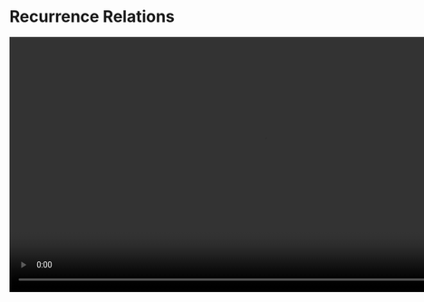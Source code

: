 # Recurrence Relations

<video src="https://youtu.be/B0NtAFf4bvU" width="900"/>

## Factorial of n (n!)

<procedure>


For each positive integer `n`, the quantity `n` factorial denoted (`n!`), is defined to be the product of all the integers from `1` to `n`.

```tex
n! = n * (n-1) * (n-2) * ... * 1
```

Zero factorial is defined to be `1`.

```tex
0! = 1
```

<note>

```c++
int factorial(int n) {
    if (n == 0) {
        return 1;
    }
    return n * factorial(n - 1);
}
```

</note>

<br/>

<table>
<tr>
<td>

```tex
\frac{8!}{7!}
```

</td>
<td>

```tex
\frac{5!}{2!*3!}
```

</td>
<td>

```tex
\frac{n!}{(n-3)!}
```

</td>
</tr>
<tr>
<td>

<deflist collapsible="true" default-state="collapsed">

<def title="Solution">

```tex
\begin{align}
\frac{8!}{7!} & = \frac{8 * 7!}{7!} \\
& = 8 \\
\end{align}
```

</def>
</deflist>

</td>
<td>

<deflist collapsible="true" default-state="collapsed">

<def title="Solution">

```tex 
\begin{align}
\frac{5!}{2!*3!} & = \frac{5*4*3!}{2!*3!} \\
& = 10 \\
\end{align}
```

</def>
</deflist>

</td>
<td>

<deflist collapsible="true" default-state="collapsed">

<def title="Solution">

```tex
\begin{align}
\frac{n!}{(n-3)!} & = \frac{n*(n-1)*(n-2)*(n-3)!}{(n-3)!} \\
& = n*(n-1)*(n-2) \\
& = n^3 - 3n^2 + 2n \\
\end{align}
```

</def>
</deflist>

</td>
</tr>
</table>

</procedure>

### Use Cases

<procedure>

<table>
<tr>
<td>

<tip title="Permutations">

- gives the number of ways to select `r` elements from `n` elements when order _matters_

```tex
^nP_r = \frac{n!}{(n – r)!}
```

Example

Three different fruits are to be distributed among a group of 10 people. Find the total number of ways this can be possible.

```tex 
n = 10, r = 3 \dots
```

<deflist collapsible="true" default-state="collapsed">
<def title="Solution">

```tex
\begin {align}
^{10}P_3 &= \frac{10!}{(10 – 3)!} \\
&= \frac{10!}{7!} \\ 
&= \frac{10 × 9 × 8 × 7!}{7!} \\
&= 10 × 9 × 8 \\
&= 720
\end {align}
```
</def>
</deflist>

</tip>


</td>
<td>

<tip title="Combination">

- gives the number of ways to select `r` elements from `n` elements when order _does not matter_

```tex
^nC_r = \frac{n!}{r! (n – r)!}
```

Example

Find the number of ways 3 students can be selected from a class of 50 students.

```tex 
n = 50,\ r = 3 \dots
```

<br/><br/>

<deflist collapsible="true" default-state="collapsed">
<def title="Solution">

```tex
\begin {align}
^{50}C_3 &= \frac{50!}{3!(50 - 3)!} \\
&= \frac{50 × 49 × 48 × 47!}{3! × 47!} \\
&= \frac{50 ×49 × 48}{6} \\
&= 19,600
\end {align}
```
</def>
</deflist>

</tip>

</td>
</tr>
</table>
</procedure>

## [Recurrence Relations](https://www.math.wichita.edu/discrete-book/ch_sequences.html)

<procedure>

By itself, a recurrence does not describe the running time of an algorithm
- need a *closed-form* solution (non-recursive description)
- exact *closed-form* solution may not exist, or may be too difficult to find

For most recurrences, an asymptotic solution of the form $\Theta()$ is acceptable
- ...in the context of analysis of algorithms

</procedure>


### Methods of Solving Recurrences

<procedure>



<note>

**Unrolling**

> In the unrolling method, we repeatedly substitute the recurrence relation into itself until we reach a base case. Let's unroll the recurrence relation for a specific value of n:

```tex
\begin{align}
T(n) &= 2T \bigg(\frac{n}{2} \bigg) + n \\
&= 2 \bigg[2T \bigg(\frac{n}{4} \bigg) + \frac{n}{2} \bigg] + n \\
&= 4T \bigg(\frac{n}{4} \bigg) + 2n + n \\
&= 4 \bigg[2T \bigg(\frac{n}{8} \bigg) + \frac{n}{4} \bigg] + 2n + n \\
&= 8T \bigg(\frac{n}{8} \bigg) + 4n + 2n + n \\
&= 2^kT \bigg(\frac{n}{2^k} \bigg) + kn \\
\end{align}
```

```tex
\begin{align}
\text{We continue this process until we reach the base case,} \\
\text{which occurs when } \frac{n}{2^k} = 1. \\
\text{ Solving for k, we find that } k = log_2\ n. \\
\text{ Therefore, the final unrolled expression becomes:} \\
\end{align}
```

```tex
\begin{align}
T(n) = 2^{log_2 (n)} \ T(1) + n \ log_2 \ n \\
\end{align}
```

```tex
\begin{align}
\text{Since } T(1) \text{ is a constant,}
\text{we can simplify the expression further:} \\
\end{align}
```

```tex
\begin{align}
T(n) &= nT(1) + n\ log_2 \ n \\
&= O(n\ log_2\ n) 
\end{align}
```



```tex
\begin{align}
\text{Thus, the solution obtained through unrolling suggests that the} \\
\text{time complexity of the original recurrence relation is} \\
O(n\ log_2 (n))
\end{align}
```

</note>

<br/>

<note>

**Guessing**

> In the guessing method, we make an educated guess or hypothesis about the form of the solution based on the recurrence relation. We then use mathematical induction or substitution to prove our guess.

```tex
\begin{align}
\text{Let's guess that the solution to the recurrence relation } \\
T(n) = 2T(\frac{n}{2}) + n \text{ is } T(n) = O(n\ log\ n). \\
\end{align}
```

```tex
\begin{align}
\text{We assume that } T(k) ≤ ck\ log\ (k) \text{ for some constant } \\
c, \text{ where } k < n. \\
\text{Now, we substitute this assumption into the recurrence relation:} \\
\end{align}
```

```tex
\begin{align}
T(n) &= 2T \bigg(\frac{n}{2} \bigg) + n \\
&≤ 2  \Bigg(\ c \bigg( \frac{n}{2} \bigg)\ log\ \bigg(\frac{n}{2} \bigg) \Bigg) + n \\
&= cn\ log (n) - cn\ log (2) + n \\
&= cn\ log (n) - cn + n \\
&= cn\ log (n) + (n - cn) \\
\end{align}
```

```tex
\begin{align}
\text{To ensure that } T(n) ≤ cn\ log\ (n) \text{ holds, we need to find a value of } c \\
\text{ such that } (n - cn) ≤ 0. \text{ By choosing } c ≥ 1, \text{ we can guarantee that } T(n) ≤ cn\ log\ (n). \\
\\
\text{Hence, the solution } T(n) = O(n\ log\ (n)) \text{ satisfies the recurrence relation.}
\end{align}
```
</note>

<br/>

<note>

**Recursion Tree**

> In the recursion tree method, we draw a tree to represent the recursive calls made in the recurrence relation. Each level of the tree corresponds to a recursive call, and we analyze the work done at each level.

```tex 
\begin{align}
\text{For our example, the recursion tree for } T(n) = 2T(\frac{n}{2}) + n \\
\text{ would have a root node representing } T(n), \\
\text{two child nodes representing } T(\frac{n}{2}), \\
\text{ and so on. Each node represents a recursive call,} \\
\text{and the work done at each node is represented by the term n.} \\
\\
\text{The recursion tree will have } log_2\ (n) \\
\text{ levels since we divide the problem size by } 2 \text{ at each level.} \\
\text{At each level, the work done is } n, \text{ and there are } 2^i \\
\text{ nodes at level } i. \\
\text{Therefore, the total work at each level is } 2^i * n. \\
\\
\text{Summing up the work done at each level, we have:} \\
\\
Total work = n + 2n + 4n + ... + (n * 2^{log_2\ (n)} - 1) \\
\\
\text{This is a geometric series with a common ratio of } 2 \\
\text{ and the first term being } n. \\
\text{The sum of this series is given by:} \\
\\
Total work = n * \frac{2^{log_2\ (n)} - 1}{2 - 1} \\
= \frac{n * (n - 1)}{1} \\
= n^2 - n \\
\end{align}
```

```tex
\begin{align}
\text{Therefore, the time complexity of the recurrence relation is } O(n^2).
\end{align}
```

```tex
\begin{align}
\text{Note that in this example, the unrolling and guessing methods} \\
\text{led to a time complexity of } O(n\ log\ (n)), \\
\text{while the recursion tree method resulted in } O(n^2). \\
\text{ The discrepancy arises because the recursion tree method} \\
\text{accounts for the exact work done at each level,} \\
\text{while the other methods provide upper bounds or estimations.}
\end{align}
```

</note>

<br/>

<note>

**Master Theorem**

> The master theorem is a mathematical formula used to analyze the time complexity of divide-and-conquer algorithms. It provides a solution for recurrence relations of the form:

```tex
\begin{align}
T(n) = aT \bigg(\frac{n}{b} \bigg) + f(n)
\end{align}
```

```tex
\begin{align}
\text{Where:} \\
T(n) \text{ represents the time complexity of the algorithm, } a \text{ is the number} \\
\text{ of recursive subproblems,} \frac{n}{b} \text{ is the size of each subproblem,} \\
f(n) \text{ is the time complexity of the} \text{remaining work done outside the } \\
\text{recursive calls.}
\end{align}
```

```tex
\begin{align}
\text{The master theorem provides three cases based} \\
\text{on the relationship between } f(n) \\
\text{ and the subproblem part } aT(\frac{n}{b}).
\end{align}
```

</note>

<tip title="Case 1">

```tex 
\begin{align}
\text{If } f(n) = O(n^c) \text{ for some constant} \\
c < log_b(a), \text{ then the time complexity is dominated by} \\
\text{ the subproblem part, and the overall time complexity is given by} \\
\\
T(n) = \Theta(n^{log_b(a)})
\end{align}
```

Example

```tex
\begin{align}
T(n) = 4T \bigg(\frac{n}{2} \bigg) + n
\end{align}
```

```tex
\begin{align}
\text{Step 1 : Identify the values of } a, b, and f(n) \\
\text{In this case,} \\
a = 4 \\
b = 2 \\
f(n) = n \\
\end{align}
```

```tex
\begin{align}
\text{Step 2 : Compare f(n) with } n^{log_b(a)} \\
\text{Here, } f(n) = n \text{ and } n^{log_b(a)} = n^{log_2(4)} = n^2 \\
\text{Since } f(n) = n = n^1 < n^2 = n^{log_b(a)}, \\
\text{ we fall into Case 1 of the master theorem.}
\end{align}
```

```tex
\begin{align}
\text{Step 3 : Determine the overall time complexity} \\
\text{Using Case 1, the overall time complexity is } \\
T(n) = \Theta(n^{log_b(a)}). \\
\text{In this case, } T(n) = \Theta(n^{log_2\ (4)}) = \Theta(n^2). \\
\text{So, the overall time complexity of the algorithm in this example is } \\
\Theta(n^2), \\
\text{which means the algorithm's running time grows} \\
\text{quadratically with the input size } n.
\end{align}
```

</tip>

<tip title="Case 2">

```tex
\begin{align}
\text{If } f(n) = \Theta(n^c) \text{ for some constant} \\
c = log_b(a), \text{ then the overall time complexity is given by} \\
\\
T(n) = \Theta(n^c \ log^{k(n)})
\end{align}
```

Example

```tex
\begin{align}
T(n) = 9T \bigg(\frac{n}{3} \bigg) + n^2
\end{align}
```

```tex
\begin{align}
\text{Step 1 : Identify the values of } a, b, and f(n) \\
\text{In this case:} \\
a = 9 \ \ \ (number\ of\ sub-problems) \\
b = 3 \ \ \ (size\ of\ each\ subproblem) \\
f(n) = n^2 \ \\
\end{align}
```

```tex
\begin{align}
\text{Step 2 : Compare f(n) with } n^log_b(a) \\
\text{Here, } f(n) = n^2 \text{ and } n^{log_b(a)} = n^{log_3(9)} = n^2 \\
\text{Since } f(n) = n^2 = n^{log_b(a)}, \\
\text{ we fall into Case 2 of the master theorem.}
\end{align}
```

```tex
\begin{align}
\text{Step 3 : Determine the overall time complexity} \\
\text{Using Case 2, the overall time complexity is } \\
T(n) = Θ(n^2 \ log n)
\end{align}
```

</tip>
<tip title="Case 3">

```tex 
\begin{align}
\text{If } f(n) = \Omega(n^c) \text{ for some constant} \\
c > log_b(a), \text{ and if } f(n) \\
\text{ satisfies the regularity condition} \\
(af(\frac{n}{b}) ≤ kf(n) \text{ for some constant } k < 1 \\
\text{ and sufficiently large } n, \\
\text{then the non-recursive part dominates the time complexity,} \\
\text{and the overall time complexity is given by} \\
\\
T(n) = \Theta(f(n))
\end{align}
```

Example

```tex
\begin{align}
T(n) = 2T \bigg(\frac{n}{2} \bigg) + n^3
\end{align}
```

```tex
\begin{align}
\text{Step 1 : Identify the values of } a, b, and f(n) \\
\text{In this case, } \\
a = 2 \\
b = 2 \\
f(n) = n^3 \\
\end{align}
```

```tex
\begin{align}
\text{Step 2 : Compare f(n) with } n^log_b(a) \\
\text{Here, } f(n) = n^3 \text{ and } n^{log_b(a)} = n^{log_2(2)} = n^1 = n \\
\text{Since } f(n) = n^3 > n = n^{log_b(a)}, \text{ we fall into Case 3 of the master theorem.}
\end{align}
```

```tex
\begin{align}
\text{Step 3: Check if f(n) satisfies the regularity condition} \\
\text{In this case, we can see that } af(\frac{n}{b}) = 2(\frac{n}{2})^3 = (\frac{1}{2})n^3 \le kn^3 \\
\text{for } k = \frac{1}{2} \text{ and sufficiently large } n. \\
\text{The regularity condition is satisfied.}
\end{align}
```

```tex
\begin{align}
\text{Step 4 : Determine the overall time complexity.} \\
\text{Using Case 3, the overall time complexity is } \\
T(n) = Θ(n^3)
\end{align}
```

</tip>

<note>

_It’s important to note that the Master Theorem is applicable in specific cases, and not all recurrence relations can be solved using this theorem. However, for recurrence relations that follow the prescribed form, it provides a convenient way to determine the time complexity._
</note>

</procedure>

### Examples

<procedure>
<tabs>
<tab title="Dividing Function">

<note>

```c++
void Test(int n) {       // = T(n)
  if (n > 0) {
    printf("/d", n);     // = 1
    Test(n/2);           // = T(n/2) 
  }
}
```

<br/>

```tex
T(n) =
\begin{cases}
1,  & \text{$n = 1$}  \\[2ex]
T(\frac{n}{2}) + 1, & \text{$n \gt 1$}
\end{cases}
```
</note>

<deflist collapsible="true" default-state="collapsed">
<def title="Unrolling" default-state="expanded">

```tex
\text{Let's unroll the recurrence relation step by step:}  \\ \\
```

```tex
\begin{align}
Step\ 1 : \ T(n) & = T(\frac{n}{2}) + c \\
Step\ 2 : \ T(n) & =  \bigg[T(\frac{n}{4}) + c \bigg] + c \\
& = T\bigg(\frac{n}{4}\bigg) + 2c \\
Step\ 3 : \ T(n) & =  \bigg[T\bigg(\frac{n}{8}\bigg) + c \bigg] + 2c \\
& = T\bigg(\frac{n}{8}\bigg) + 3c \\
\end{align}
```

```tex
\begin{align}
\text{Continuing this process, we can unroll the recurrence relation up to k steps: } \\
T(n) = T \bigg(\frac{n}{2^k} \bigg) + kc \\
\end{align}
```

```tex
\begin{align}
\text{We keep unrolling until we reach the base case, which occurs when } \\
\frac{n}{2^k} = 1 \\
\end{align}
```

```tex
\begin{align}
\text{Solving for } k, \text{ we find that } \\
k = log_2\ (n) \\
\end{align}
```

```tex
\begin{align}
\text{Now, let's substitute this value of } k \text{ into the unrolled relation:} \\
T(n) = T(\frac{n}{2^{log_2\ (n)}}) + log_2\ (n)c \\
\end{align}
```

```tex
\begin{align}
\text{Since } \frac{n}{2^{log_2\ (n)}} = 1, \text{ we simplify further:} \\
T(n) = T(1) + log_2\ (n)c \\
\end{align}
```

```tex
\begin{align}
\text{Since } T(1) \text{ is a constant time complexity for the base case } \\
\text{of a binary search, we can replace it with a constant, say } d: \\
T(n) = d + log_2\ (n)c \\
\end{align}
```

```tex
\begin{align}
\text{Finally, we can simplify this expression as:} \\
T(n) = O(log\ n) \\
\end{align}
```

```tex
\begin{align}
\text{Therefore, after unrolling the recurrence relation for binary} \\
\text{search, we obtain the time complexity of } \\
O(log\ n) \\
\end{align}
```

```tex
\begin{align}
\text{This analysis shows that the time complexity of a binary search} \\
\text{algorithm is logarithmic with respect to the size of the array} \\
\text{being searched, which aligns with the intuitive understanding} \\
\text{of the algorithm's efficiency.}  \\
\end{align}
```

</def>
<def title="Guessing">

```tex
\begin{align}
\text{Let's make a guess or hypothesis about the form of the solution} \\
\text{based on the recurrence relation } \\
\\
T(n) = T\bigg(\frac{n}{2}\bigg) + 1. \\
\end{align}
```

```tex
\begin{align}
\text{Let's assume that } T(n) = O(log\ (n)). \\
\\
\text{We assume that } T(k) ≤ c\ log\ (k) \text{ for some constant } c, \text{where } k < n. \\
\text{Now, let's substitute this assumption into the recurrence relation:} \\
\end{align}
```

```tex
\begin{align}
T(n) &= T \bigg(\frac{n}{2} \bigg) + 1 \\
&≤ c\ log\ \frac{n}{2} + 1 \\
&= c\bigg(log\ (n) - 1\bigg) + 1 \\
&= c\ log\ (n) + 1 + c \\
&= c\ log\ (n) + (1 - c) \\
\end{align}
```
```tex
\begin{align}
\text{To ensure that } T(n) ≤ c\ log\ (n) \text{ holds, we need to find a value of } c \text{ such} \\
\text{that } (1 - c) ≤ 0. \text{ By choosing } c ≥ 1, \text{ we can guarantee that } T(n) ≤ c\ log\ (n). \\
\\
\text{Hence, the solution } T(n) = O(log\ n) \text{ satisfies the recurrence relation.}
\end{align}
```

</def>
<def title="Recursion Tree">

```tex 
\begin{align}
\text{At each level of the recursion tree, we divide the problem size by 2,} \\
\text{following the recurrence relation } \\
T(n) = T\bigg(\frac{n}{2}\bigg) + 1 \\
\\
\text{The work done at each level is constant, represented by the "+ 1" term.} \\
\\
\text{Let's start with the initial value } T(n) \text{ and recursively split} \\
\text{it into smaller sub-problems} \\
\end{align}
```

```tex
\begin{align}
\text{And so on...} \\
\\
\text{The recursion tree will have } log_2\ (n) \text{ levels since we divide the problem} \\
\text{size by } 2 \text{ at each level. At each level, the work done is a constant "+ 1".} \\
\text{The total work done can be calculated by summing up the work at each level:} \\
\\
Total work = 1 + 1 + 1 + ... + 1\ (log_2\ (n)\ times) \\
= log_2\ (n) \\
\\
\text{Therefore, the time complexity of the recurrence relation } T(n) = T\bigg(\frac{n}{2}\bigg) + 1 \\
\text{analyzed using the recursion tree method is } O(log\ n). \\
\\
\text{The recursion tree method provides a direct visualization of the recursive calls} \\
\text{and the corresponding work done at each level, allowing us to analyze the time} \\
\text{complexity of the recurrence relation.}
\end{align}
```

</def>
<def title="Master Theorem">

```tex 
\begin{align}
\text{The Master Theorem provides a framework for solving recurrence relations} \\
\text{of the form } \\
T(n) = aT\bigg(\frac{n}{b}\bigg) + f(n), \text{ where } a ≥ 1, b > 1, \text{ and } f(n) \text{ is a function.} \\
\\
\text{In our case, } T(n) = T\bigg(\frac{n}{2}\bigg) + 1, \text{ where } a = 1, b = 2, \text{ and } f(n) = 1. \\
\\
\text{Comparing } f(n) = 1 \text{ with } n^{log_b\ (a)}: \\
\\
f(n) = 1, \text{ which is equal to } n^{log_2\ (1)} = n^0 = 1. \\
\\
\text{According to the Master Theorem:} \\
\\
\text{If } f(n) = \Theta(n^{log_b\ (a)} * log^{k(n)}) \\
\text{ where } k ≥ 0, \text{ then } \\
T(n) = \Theta(n^{log_b\ (a)} * log^{k+1}\ (n)). \\
\text{In our case, } f(n) = \Theta(1) \\
\text{ which falls under the second case.} \\
\text{Therefore, the time complexity of the recurrence relation } \\
T(n) = T\bigg(\frac{n}{2}\bigg) + 1 \\
\text{ is } \Theta(n^{log_2\ (1)} * log^{0+1}\ (n)) = \Theta(log\ (n)). \\
\\
\text{Thus, according to the Master Theorem,} \\
\text{the time complexity of the recurrence relation } \\
T(n) = T\bigg(\frac{n}{2}\bigg) + 1 \text{ is } \Theta(log\ (n)), \\
\text{ which aligns with the results obtained from unrolling,} \\
\text{guessing, and the recursion tree.} \\
\\
\text{All four methods provide consistent solutions,} \\
\text{indicating that the time complexity} \\
\text{of the recurrence relation } \\
T(n) = T\bigg(\frac{n}{2}\bigg) + 1 \text{ is } O(log\ n). \\
\end{align}
```

</def>
</deflist>
</tab>
<tab title="Linear">

<note>

```c++
void Test(int n) {       // = T(n)
  if (n > 0) {
    printf("/d", n);     // = 1
    Test(n - 1);         // = T(n - 1) 
  }
}
```

<br/>

```tex
T(n) =
\begin{cases}
1,  & \text{$n\ = 0$}  \\[2ex]
T(n - 1) + 1, & \text{$n\ \gt 0$}
\end{cases}
```
</note>

<deflist collapsible="true" default-state="collapsed">
<def title="Unrolling">

```tex
\begin{align}
\text{Let's unroll the recurrence relation step by step:}  \\ \\
\end{align}
```
    
```tex
\begin{align}
Step\ 1 : \ & T(n)  = T(n - 1) + 1 \\
Step\ 2 : \ & T(n)  = [T(n - 2) + 1] + 1 \\
& = T(n - 2) + 2 \\
Step\ 3 : \ & T(n)  = [T(n - 3) + 1] + 2 \\
&  = T(n - 3) + 3 \\
\end{align}
```

```tex
\begin{align}
\text{Continuing this process, we can unroll the recurrence relation up to k steps:} \\
T(n) = T(n - k) + k \\
\end{align}
```

```tex
\begin{align}
\text{We keep unrolling until we reach the base case, which occurs when } \\
n - k = 0 \\
\end{align}
```

```tex
\begin{align}
\text{Solving for } k, \text{ we find that } \\
k = n \\
\end{align}
```

```tex
\begin{align}
\text{Now, let's substitute this value of } k \text{ into the unrolled relation:} \\
T(n) = T(0) + n \\
\end{align}
```

```tex
\begin{align}
\text{Since } T(0) \text{ represents the time complexity for the base case, which is a constant,} \\
\text{we can replace it with a constant, say } c: \\
T(n) = c + n \\
\end{align}
```

```tex
\begin{align}
\text{Finally, we can simplify this expression as:} \\
T(n) = O(n) \\
\end{align}
```

```tex
\begin{align}
\text{Therefore, the solution obtained through unrolling suggests that the} \\
\text{time complexity of the recurrence relation } \\
T(n) = T(n - 1) + 1 \text{ is } O(n). \\
\end{align}
```

</def>
<def title="Guessing" default-state="expanded">

```tex
\begin{align}
\text{Let's make a guess or hypothesis about the form of the solution based} \\
\text{on the recurrence relation } T(n) = T(n - 1) + 1. \\
\\
\text{Let's assume that } T(n) = O(n). \\
\\
\text{We assume that } T(k) ≤ ck \text{ for some constant } c, \\
\text{ where } k < n. \text{ Now, let's substitute this assumption into the recurrence relation:} \\
\end{align}
```

```tex
\begin{align}
T(n) & = T(n - 1) + 1 \\
& ≤ c(n - 1) + 1 \\
& = cn - c + 1 \\
\end{align}
```

```tex
\begin{align}
\text{To ensure that } T(n) ≤ cn \text{ holds, we need to find a value of } c \\
\text{ such that } (-c + 1) ≤ 0. \text{ By choosing } c ≥ 1, \\
\text{ we can guarantee that } T(n) ≤ cn. \\
\\
\text{Hence, the solution } T(n) = O(n) \text{ satisfies the recurrence relation.}
\end{align}
```

</def>
<def title="Recursion Tree">

```tex 
\begin{align}
\text{Let's draw a recursion tree to represent the recursive calls made} \\
\text{in the recurrence relation } T(n) = T(n - 1) + 1. \\
\text{ Each level of the tree corresponds to a recursive call,} \\
\text{and we analyze the work done at each level.} \\
\\
\text{The recursion tree will have n levels since we subtract } 1 \text{ from } n \\
\text{ at each level. At each level, the work done is } 1, \\
\text{ and there is only one node at each level.} \\
\text{Therefore, the total work at each level is } 1. \\
\\
\text{Summing up the work done at each level, we have:} \\
\\
Total work = 1 + 1 + 1 + ... + 1\ (n\ times) \\
= n \\
\\
\text{Therefore, the time complexity of the recurrence relation is } O(n). \\
\end{align}
```

</def>
<def title="Master Theorem">

```tex 
\begin{align}
\text{The Master Theorem is not applicable to the recurrence relation } \\
T(n) = T(n - 1) + 1 \text{ because it is not in the required form of } \\
T(n) = aT(\frac{n}{b}) + f(n). \\
\\
\text{Therefore, the Master Theorem cannot be directly used to solve this recurrence relation.} \\
\\
\text{To summarize, the analysis using unrolling, guessing, recursion tree,} \\
\text{and the Master Theorem (where applicable) all yield a time complexity of } O(n) \\
\text{for the recurrence relation } T(n) = T(n - 1) + 1. \\
\end{align}
```

</def>
</deflist>
</tab>
<tab title="Divide and Conquer">

<note>

```c++
void Test(int n) {              // = T(n)
  if (n > 1) {
    for(i = 0; i < n; i++>) {   // = n
      // some statement
    }
    Test(n/2);                  // = T(n/2)
    Test(n/2);                  // = T(n/2)
  }
}
```

<br/>

```tex
T(n) = 
\begin{cases}
1,  & \text{$n\ = 1$}  \\[2ex]
2T(\frac{n}{2}) + n, & \text{$n\ \gt 1$}
\end{cases}
```
</note>

<deflist collapsible="true" default-state="collapsed">
<def title="Unrolling">




```tex
\begin{align}
\text{Let's unroll the recurrence relation step by step:} \\ \\
\end{align}
```

```tex
\begin{align}
Step\ 1 : \ & T(n)  = 2T \bigg(\frac{n}{2} \bigg) + n \\
Step\ 2 : \ & T(n)  = 2\bigg[2T \bigg(\frac{n}{4} \bigg) + \frac{n}{2}\bigg] + n \\
& = 4T \bigg(\frac{n}{4} \bigg) + 2n \\
Step\ 3 : \  T(n) & = \bigg[T \bigg(\frac{n}{8} \bigg) + \frac{n}{4} + \frac{n}{2}\bigg] + 4n \\
&  = 8T \bigg(\frac{n}{8} \bigg) + 4n \\
\\
Step\ k : \ & T(n) = 2^{k}\ T \bigg( \frac{n}{2^k} \bigg) + kn \\ \\
\\
T(n) &= 2^{log_2\ n}\ T \bigg(\frac{n}{2^{log_2\ n}} \bigg) + n\ log_2\ n \\
&= nT(1) + n\ log_2\ n \\
&= n + n\ log_2\ n \\
\\
T(n) &= c + n + n\ log_2\ n \\
\\
T(n) &= O(n\ log\ n) \\
\end{align}
```

```tex
\begin{align}
\text{Therefore, the solution obtained through unrolling suggests that the} \\
\text{time complexity of the recurrence relation } T(n) = 2T\bigg(\frac{n}{2}\bigg) + n \text{ is } O(n\ log\ n). \\
\end{align}
```

</def>
<def title="Guessing">

```tex 
\begin{align}
\text{Let's make a guess or hypothesis about the form of the solution based} \\
\text{on the recurrence relation } T(n) = 2T\bigg(\frac{n}{2}\bigg) + n. \\
\\
\text{Let's assume that } T(n) = O(n\ log\ n). \\
\\
\text{We assume that } T(k) ≤ ck\ log\ (k) \text{ for some constant } c, \\
\text{where } k < n. \text{ Now, let's substitute this assumption into the recurrence relation:} \\
\end{align}
```

```tex
\begin{align}
T(n) &= 2T \bigg(\frac{n}{2} \bigg) + n \\
&≤ 2c \bigg(\frac{n}{2} \bigg)\ log\ \bigg(\frac{n}{2} \bigg) + n \\
&= cn\ log\ \bigg(\frac{n}{2} \bigg) + n \\
&= cn\ log\ (n) - cn\ log\ (2) + n \\
&= cn\ log\ (n) - cn + n \\
\end{align}
```

```tex
\begin{align}
\text{To ensure that } T(n) ≤ cn\ log\ (n) \text{ holds, we need to find a value of } c \\
\text{ such that } (-cn + n) ≤ 0. \text{ By choosing } c ≥ 1, \text{ we can guarantee that } T(n) ≤ cn\ log\ (n). \\
\\
\text{Hence, the solution } T(n) = O(n\ log\ n) \text{ satisfies the recurrence relation.}
\end{align}
```

</def>
<def title="Recursion Tree">

```tex 
\begin{align}
\text{Let's draw a recursion tree to represent the recursive calls made} \\
\text{in the recurrence relation } T(n) = 2T\bigg(\frac{n}{2}\bigg) + n. \\
\text{Each level of the tree corresponds to a recursive call,} \\
\text{and we analyze the work done at each level.} \\
\end{align}
```

```tex
\begin{align}
\text{The recursion tree will have } log_2\ (n) \text{ levels since we divide} \\
\text{the problem size by } 2 \text{ at each level.} \\
\text{At each level, the work done is } n, \text{ and there are } \\
2^i \text{ nodes at level } i. \\
\text{Therefore, the total work at each level is } n * 2^i. \\
\\
\text{Summing up the work done at each level, we have:} \\
\end{align}
```

```tex
\begin{align}
Total work = n + 2n + 4n + ... + (2^{log_2\ (n) - 1}\ n) \ \ \\
\end{align}
```

```tex
\begin{align}
\text{This is a geometric series with a common ratio of 2 and the} \\
\text{first term being } n. \text{ The sum of this series is given by:} \\
\end{align}
```

```tex
\begin{align}
Total work = n * \frac{2^{log_2\ (n)}\ - 1}{2 - 1} \\
= n * {2^{log₂(n)}\ - 1} \\
= n * (n - 1) \\
= n^2 - n \\
\end{align}
```

```tex
\begin{align}
\text{Therefore, the time complexity of the recurrence relation is } O(n^2). \\
\end{align}
```

</def>
<def title="Master Theorem" default-state="expanded">

```tex 
\begin{align}
\text{The Master Theorem is applicable to the recurrence relation } \\
\end{align}
```

```tex
\begin{align}
T(n) = 2T\bigg(\frac{n}{2}\bigg) + n. \text{ We can express it in the form } \\
T(n) = aT\bigg(\frac{n}{b}\bigg) + f(n) \text{ with } a = 2, b = 2, \text{ and } f(n) = n. \\
\end{align}
```

```tex 
\begin{align}
\text{Comparing } f(n) = n \text{ with } n^{log_b\ (a)}: f(n) = n, \\ 
\text{ which is smaller than } n^{log_2\ (2)} = n. \\
\\
\text{According to the Master Theorem:} \\
\\
\text{If } f(n) = O(n^c) \text{ for some constant } c < log_b\ (a), \\
\text{ then } T(n) = Θ(n^{log_b\ (a)}). \\
\text{In our case, } f(n) = O(n^1) = O(n), \text{ which falls under the first case.} \\
\text{Therefore, the time complexity of the recurrence relation } \\
\end{align}
```

```tex
\begin{align}
T(n) = 2T\bigg(\frac{n}{2}\bigg) + n \text{ is } Θ(n^{log_2\ (2)}) = Θ(n). \\
\end{align}
```

```tex 
\begin{align}
\text{Thus, according to the Master Theorem, the time complexity of the} \\
\text{recurrence relation } T(n) = 2T\bigg(\frac{n}{2}\bigg) + n \text{ is } \\
Θ(n), \text{ which aligns with the results obtained from unrolling,} \\
\text{guessing, and the recursion tree.} \\
\\
\text{All four methods provide consistent solutions,} \\
\text{indicating that the time complexity} \\
\text{of the recurrence relation } \\
T(n) = 2T\bigg(\frac{n}{2}\bigg) + n \text{ is } O(n\ log\ n). \\
\end{align}
```

</def>
</deflist>
</tab>
<tab title="Tower of Hanoi">

<note>

```c++
void Test(int n) {    // = T(n)
  printf("/d", n);    // = 1
  Test(n - 1);        // = T(n - 1)
  Test(n - 1);        // = T(n - 1)
}
```

<br/>

```tex
T(n) =
\begin{cases}
1,  & \text{$n\ = 0$}  \\[2ex]
2T(n - 1) + 1, & \text{$n\ \gt 0$}
\end{cases}
```
</note>

<deflist collapsible="true" default-state="collapsed">
<def title="Unrolling">

```tex
\begin{align}
\text{Let's unroll the recurrence relation step by step:}  \\ \\
\end{align}
```

```tex
\begin{align}
Step\ 1 : \ & T(n)  = 2T(n - 1) + 1 \\
Step\ 2 : \ & T(n)  = 2[2T(n - 2) + 1] + 1 \\
& = 4T(n - 2) + 3 \\
Step\ 3 : \ & T(n)  = 2[2[2T(n - 3) + 1] + 1] + 1 \\
&  = 8T(n - 3) + 7 \\
\end{align}
```

```tex
\begin{align}
Step\ k: &  T(n) = 2^{k}\ T(n - k) + (2^k - 1)
\end{align}
```

```tex
\begin{align}
\text{We keep unrolling until we reach the base case, which occurs when } \\
n - k = 1. \text{ Solving for } k, \text{ we find that } k = n - 1. \\
\end{align}
```

```tex
\begin{align}
T(n) &= 2^{n - 1}\ T(1) + (2^{n - 1} - 1) \\
&= 2^{n - 1} + (2^{n - 1} - 1) \\
&= 2^n - 1 \\
\end{align}
```

```tex
\begin{align}
\text{Therefore, the solution obtained through unrolling suggests that the} \\
\text{time complexity of the recurrence relation } T(n) = 2T(n - 1) + 1 \text{ is } O(2^n). \\
\end{align}
```

</def>
<def title="Guessing">

```tex
\begin{align}
\text{Let's make a guess or hypothesis about the form of the solution based} \\
\text{on the recurrence relation } T(n) = 2T(n - 1) + 1. \\
\\
\text{Let's assume that } T(n) = O(2^n). \\
\\
\text{We assume that } T(k) ≤ c * 2^k \text{ for some constant } c, \\
\text{where } k < n. \text{ Now, let's substitute this assumption into the recurrence relation:} \\
\end{align}
```

```tex
\begin{align}
T(n) &= 2T(n - 1) + 1 \\
&≤ 2(c * 2^{n - 1}) + 1 \\
&= c * 2^n + 1 \\
\end{align}
```

```tex
\begin{align}
\text{To ensure that } T(n) ≤ c * 2^n \text{ holds, we need to find a value of } c \\
\text{ such that } (c + 1) ≤ c. \text{ This is not possible, so our assumption is incorrect.} \\
\\
\text{Hence, we cannot prove the solution } T(n) = O(2^n) \text{ using the guessing method.}
\end{align}
```

</def>
<def title="Recursion Tree" default-state="expanded">

```tex 
\begin{align}
\text{Let's draw a recursion tree to represent the recursive calls made} \\
\text{in the recurrence relation } T(n) = 2T(n - 1) + 1. \\
\text{Each level of the tree corresponds to a recursive call,} \\
\text{and we analyze the work done at each level.} \\
\end{align}
```

```tex
\begin{align}
\text{The recursion tree will have n levels since we subtract } 1 \text{ from } n \\
\text{ at each level. At each level, the work done is } 1, \text{ and there are } \\
2^i \text{ nodes at level } i. \\
\text{Therefore, the total work at each level is } 1 * 2^i. \\
\\
\text{Summing up the work done at each level, we have:} \\
\end{align}
```

```tex
\begin{align}
Total work = 1 + 2 + 4 + ... + 2^{n - 1} \\
= 2^n - 1 \\
\end{align}
```

```tex
\begin{align}
\text{Therefore, the time complexity of the recurrence relation is } O(2^n). \\
\end{align}
```

</def>
<def title="Master Theorem">

```tex 
\begin{align}
\text{The Master Theorem is not directly applicable to the recurrence relation } \\
T(n) = 2T(n - 1) + 1 \text{ because it is not in the required form of } \\
T(n) = aT(\frac{n}{b}) + f(n). \\
\\
\text{Therefore, the Master Theorem cannot be used to directly} \\
\text{solve this recurrence relation.} \\
\\
\text{To summarize, the analysis using unrolling, guessing, recursion tree,} \\
\text{and the Master Theorem (where applicable) all yield a time complexity of } O(2^n) \\
\text{for the recurrence relation } T(n) = 2T(n - 1) + 1. \\
\end{align}
```

</def>
</deflist>
</tab>
</tabs>
</procedure>